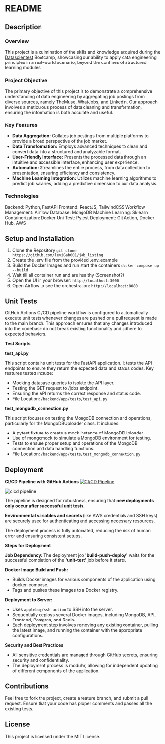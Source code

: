 # README

## Description

### Overview

This project is a culmination of the skills and knowledge acquired during the [Datascientest](https://github.com/DataScientest) Bootcamp, showcasing our ability to apply data engineering principles in a real-world scenario, beyond the confines of structured learning modules.

### Project Objective

The primary objective of this project is to demonstrate a comprehensive understanding of data engineering by aggregating job postings from diverse sources, namely TheMuse, WhatJobs, and LinkedIn. Our approach involves a meticulous process of data cleaning and transformation, ensuring the information is both accurate and useful.

### Key Features

- **Data Aggregation:** Collates job postings from multiple platforms to provide a broad perspective of the job market.
- **Data Transformation:** Employs advanced techniques to clean and convert data into a structured and analyzable format.
- **User-Friendly Interface:** Presents the processed data through an intuitive and accessible interface, enhancing user experience.
- **Automation:** Streamlines the entire process, from data collection to presentation, ensuring efficiency and consistency.
- **Machine Learning Integration:** Utilizes machine learning algorithms to predict job salaries, adding a predictive dimension to our data analysis.

### Technologies

Backend: Python, FastAPI
Frontend: ReactJS, TailwindCSS
Workflow Management: Airflow
Database: MongoDB
Machine Learning: Sklearn
Containerization: Docker
Uni Test: Pytest
Deployment: Git Action, Docker Hub, AWS


## Setup and Installation

1. Clone the Repository
   `git clone https://github.com/leviGab001/job_listing`
2. Create the .env file from the provided .env_example
3. Build the Docker Images and run start the containers
   `docker compose up --build`
4. Wait till all container run and are healthy (Screenshot?)
5. Open the UI in your browser:
   `http://localhost:3000`
6. Open Airflow to see the orchestration:
   `http://localhost:8080`

## Unit Tests

GitHub Actions CI/CD pipeline workflow is configured to automatically execute unit tests whenever changes are pushed or a pull request is made to the main branch. This approach ensures that any changes introduced into the codebase do not break existing functionality and adhere to expected behaviors.

**Test Scripts**

**test_api.py** 

This script contains unit tests for the FastAPI application. It tests the API endpoints to ensure they return the expected data and status codes. Key features tested include:

* Mocking database queries to isolate the API layer.
* Testing the GET request to /jobs endpoint.
* Ensuring the API returns the correct response and status code.
* File Location: `/backend/app/tests/test_api.py`

**test_mongodb_connection.py** 

This script focuses on testing the MongoDB connection and operations, particularly for the MongoDBUploader class. It includes:

* A pytest fixture to create a mock instance of MongoDBUploader.
* Use of mongomock to simulate a MongoDB environment for testing.
* Tests to ensure proper setup and operations of the MongoDB connection and data handling functions.
* File Location: ``/backend/app/tests/test_mongodb_connection.py``

## Deployment 

**CI/CD Pipeline with GitHub Actions** [![CI/CD Pipeline](https://github.com/leviGab001/job_listings/actions/workflows/pipeline.yml/badge.svg?branch=main)](https://github.com/leviGab001/job_listings/actions/workflows/pipeline.yml)

![cicd pipeline](https://github.com/leviGab001/job_listings/blob/main/images/Screenshot%202023-11-16%20at%2014.08.59.png)

The pipeline is designed for robustness, ensuring that **new deployments only occur after successful unit tests.**

**Environmental variables and secrets** (like AWS credentials and SSH keys) are securely used for authenticating and accessing necessary resources.

The deployment process is fully automated, reducing the risk of human error and ensuring consistent setups.


**Steps for Deployment**

**Job Dependency:** The deployment job **'build-push-deploy'** waits for the successful completion of the **'unit-test'** job before it starts.

**Docker Image Build and Push:**
* Builds Docker images for various components of the application using docker-compose.
* Tags and pushes these images to a Docker registry.

**Deployment to Server:**
* Uses ``appleboy/ssh-action`` to SSH into the server.
* Sequentially deploys several Docker images, including MongoDB, API, Frontend, Postgres, and Redis.
* Each deployment step involves removing any existing container, pulling the latest image, and running the container with the appropriate configurations.

**Security and Best Practices**
* All sensitive credentials are managed through GitHub secrets, ensuring security and confidentiality.
* The deployment process is modular, allowing for independent updating of different components of the application.


## Contributions

Feel free to fork the project, create a feature branch, and submit a pull request. Ensure that your code has proper comments and passes all the existing tests.

## License

This project is licensed under the MIT License.
